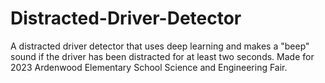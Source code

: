 # Distracted-Driver-Detector
A distracted driver detector that uses deep learning and makes a "beep" sound if the driver has been distracted for at least two seconds. Made for 2023 Ardenwood Elementary School Science and Engineering Fair.
